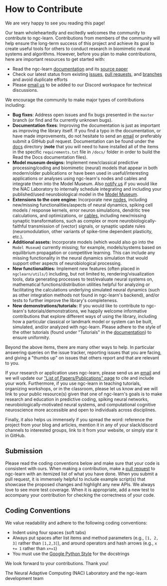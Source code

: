 How to Contribute
=================

We are very happy to see you reading this page!

Our team wholeheartedly and excitedly welcomes the community to contribute to ngc-learn. Contributions from members of the community will help ensure the long-term success of this project and achieve its goal to create useful tools for others to conduct research in biomimetic neural systems and algorithms. However, before you plan to make contributions, here are important resources to get started with:

- Read the ngc-learn [documentation](https://ngc-learn.readthedocs.io/en/latest/#) and its [source paper](https://www.nature.com/articles/s41467-022-29632-7#:~:text=Neural%20generative%20models%20can%20be,predictive%20processing%20in%20the%20brain.)
- Check our latest status from existing [issues](https://github.com/NACLab/ngc-learn/issues), [pull requests](https://github.com/NACLab/ngc-learn/pulls), and [branches](https://github.com/NACLab/ngc-learn/branches) and avoid duplicate efforts
- Please [email us](mailto:ago@cs.rit.edu) to be added to our Discord workspace for technical discussions.
<!--Join our [NGC-LEARN Slack](https://ngc-learn.slack.com) workspace for technical discussions.-->

We encourage the community to make major types of contributions including:

- **Bug fixes**: Address open issues and fix bugs presented in the `master` branch (or find and fix currently unknown bugs).
- **Documentation fixes**: Improving the documentation is just as important as improving the library itself. If you find a typo in the documentation, or have made improvements, do not hesitate to send an [email](mailto:ago@cs.rit.edu) or preferably submit a GitHub pull request. Documentation can be found under the [docs](https://github.com/NACLab/ngc-learn/tree/master/docs) directory (**note** that you will need to have installed all of the items in the specific `requirements.txt` file in `/docs/` folder in order to build the Read the Docs documentation files).
- **Model museum designs:** Implement new/classical predictive processing/coding and biomimetic (neural) models that appear in both modern/older publications or have been used in useful/interesting applications or analyses using ngc-learn's nodes and cables and integrate them into the Model Museum. Also [notify us](mailto:ago@cs.rit.edu) if you would like the NAC Laboratory to internally schedule integrating and including your published/used neurobiological model in the [Model Museum](https://ngc-learn.readthedocs.io/en/latest/museum.html).
- **Extensions to the core engine:** Incorporate new [nodes](https://github.com/NACLab/ngc-learn/tree/master/ngclearn/components/neurons), including new/missing functionalities/aspects of neural dynamics, spiking cell models / response kernels, error neuron simulations, dendritic tree calculations, and optimizations, or [cables](https://github.com/NACLab/ngc-learn/tree/master/ngclearn/components/synapses), including new/missing synaptic transformations, such as complex or more neurobiologically-faithful transmission of (vector) signals, or synaptic update rules (neuromodulation, other variants of spike-time dependent plasticity, etc.).
- **Additional assets:** Incorporate models (which would also go into the `Model Museum`) currently missing; for example, models/systems based on equilibrium propagation or competitive learning. This can include any missing functionality in the neural dynamics simulation that would support other aspects of neurobiological processing.
- **New functionalities:** Implement new features (often placed in `ngclearn/utils/`) including, but not limited to, 
  rendering/visualization tools, data generating processes to test/evaluate neural systems on, mathematical 
  functions/distribution utilities helpful for analyzing or facilitating the calculations underlying simulated neural 
  dynamics (such as other integration methods not found in ngc-learn's backend), and/or tests to further improve the library's 
  completeness.
- **New demonstrations/tutorials:** If you would like to contribute to ngc-learn's 
  tutorials/demonstrations, we happily welcome informative contributions that explore different ways of using the library, 
  including how a particular classical or landmark model or system can be built, simulated, and/or analyzed with ngc-learn. 
  Please adhere to the style of the other tutorials (found under "Tutorials" in the [documentation](https://ngc-learn.readthedocs.io/en/latest/#)) to ensure uniformity.

Beyond the above items, there are many other ways to help. In particular answering queries on the issue tracker, <!--and reviewing other developers' pull requests are very valuable contributions that decrease the burden on the project maintainers.-->
reporting issues that you are facing, and giving a "thumbs up" on issues that others report and that are relevant to you.

If your research or application uses ngc-learn, please send us an [email](mailto:ago@cs.rit.edu) and we will update our ["List of Papers/Publications" page](https://ngc-learn.readthedocs.io/en/latest/ngclearn_papers.html) to cite and include your work.
Furthermore, if you use ngc-learn in teaching tutorials, organizing workshops, or in the classroom, please let us know and we will link to your public resource(s) given that one of ngc-learn's goals is to make research and education in predictive coding, spiking neural networks, neurobiologically-motivated neural systems, and computational cognitive neuroscience more accessible and open to individuals across disciplines.

Finally, it also helps us immensely if you spread the word: reference the project from your blog and articles, mention it in any of your slack/discord channels to interested groups, link to it from your website, or simply star it in GitHub.

<!--
Testing
-------
Before submitting your contributions, make sure that the changes do not break existing functionalities.
We have a handful of [tests](https://github.com/NACLab/ngc-learn/tree/master/tests) for verifying the correctness of the code.
You can run all the tests with the following commands in the `tests/` folder of ngc-learn. Make sure that it does not throw any error before you proceed to the next step.
```sh
$ python test_identity.py
```

```sh
$ python test_gen_dynamics.py
```

```sh
$ python test_harmonium.py
```
-->

Submission
----------
Please read the coding conventions below and make sure that your code is consistent with ours. When making a contribution, make a [pull request](https://docs.github.com/en/free-pro-team@latest/github/collaborating-with-issues-and-pull-requests/proposing-changes-to-your-work-with-pull-requests)
to ngc-learn with an itemized list of what you have done. When you submit a pull request, it is immensely helpful to include example script(s) that showcase the proposed changes and highlight any new APIs.
We always love to see more test coverage. When it is appropriate, add a new test to accompany your contribution for checking the correctness of your code. <!-- to the [tests](https://github.com/NACLab/ngc-learn/tree/master/tests) folder -->

Coding Conventions
------------------
We value readability and adhere to the following coding conventions:
- Indent using four spaces (soft tabs)
- Always put spaces after list items and method parameters (e.g., `[1, 2, 3]` rather than `[1,2,3]`), and around operators and hash arrows (e.g., `x += 1` rather than `x+=1`)
- You must use the [Google Python Style](https://google.github.io/styleguide/pyguide.html#38-comments-and-docstrings) for the docstrings

We look forward to your contributions. Thank you!

The Neural Adaptive Computing (NAC) Laboratory and the ngc-learn development team
